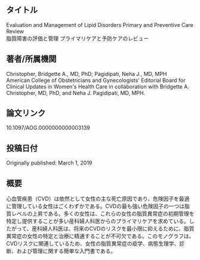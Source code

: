 ## タイトル
Evaluation and Management of Lipid Disorders Primary and Preventive Care Review  
脂質障害の評価と管理 プライマリケアと予防ケアのレビュー

## 著者/所属機関
Christopher, Bridgette A., MD, PhD; Pagidipati, Neha J., MD, MPH  
American College of Obstetricians and Gynecologists' Editorial Board for Clinical Updates in Women's Health Care in collaboration with Bridgette A. Christopher, MD, PhD, and Neha J. Pagidipati, MD, MPH.

## 論文リンク
10.1097/AOG.0000000000003139

## 投稿日付
Originally published: March 1, 2019

## 概要
心血管疾患（CVD）は依然として女性の主な死亡原因であり、危険因子を最適に管理している女性はごくわずかである。CVDの最も強い危険因子の一つは脂質レベルの上昇である。多くの女性は、これらの女性の脂質異常症の初期管理を特定し提供することが多い産科婦人科医からのプライマリケアを求めている。したがって、産科婦人科医は、将来のCVDのリスクを最小限に抑えるために、脂質異常症の女性の特定と治療に精通することが不可欠である。このモノグラフは、CVDリスクに関連しているため、女性の脂質異常症の疫学、病態生理学、診断、および管理に関する簡単な入門書である。
